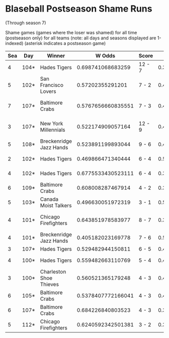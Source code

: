 # Blaseball Postseason Shame Runs
(Through season 7)



Shame games (games where the loser was shamed) for all time (postseason only) for all teams (note: all days and seasons displayed are 1-indexed) (asterisk indicates a postseason game)


| Sea | Day | Winner | W Odds | Score | L Odds | Loser | 
| ------ |------ |------ |------ |------ |------ |------ |
| 4 | 104* | Hades Tigers | 0.698741068683259 | 12 - 7 | 0.30125893131674003 | Canada Moist Talkers | 
| 5 | 102* | San Francisco Lovers | 0.57202355291201 | 7 - 2 | 0.42797644708798904 | Dallas Steaks | 
| 7 | 107* | Baltimore Crabs | 0.5767656660835551 | 7 - 3 | 0.42323433391644405 | San Francisco Lovers | 
| 3 | 107* | New York Millennials | 0.522174909057164 | 12 - 9 | 0.47782509094283504 | San Francisco Lovers | 
| 5 | 108* | Breckenridge Jazz Hands | 0.523891199893044 | 9 - 6 | 0.47610880010695505 | Canada Moist Talkers | 
| 2 | 102* | Hades Tigers | 0.469866471340444 | 6 - 4 | 0.530133528659556 | Breckenridge Jazz Hands | 
| 4 | 102* | Hades Tigers | 0.6775533430523111 | 6 - 4 | 0.32244665694768804 | Canada Moist Talkers | 
| 6 | 109* | Baltimore Crabs | 0.608008287467914 | 4 - 2 | 0.39199171253208503 | Seattle Garages | 
| 5 | 103* | Canada Moist Talkers | 0.496630051972319 | 3 - 1 | 0.5033699480276801 | Baltimore Crabs | 
| 4 | 101* | Chicago Firefighters | 0.643851978583977 | 8 - 7 | 0.35614802141602203 | Charleston Shoe Thieves | 
| 4 | 101* | Breckenridge Jazz Hands | 0.405182023169778 | 7 - 6 | 0.5948179768302211 | Philly Pies | 
| 3 | 107* | Hades Tigers | 0.529482944150811 | 6 - 5 | 0.470517055849188 | Philly Pies | 
| 4 | 100* | Hades Tigers | 0.559482663110769 | 5 - 4 | 0.44051733688923106 | Canada Moist Talkers | 
| 3 | 100* | Charleston Shoe Thieves | 0.560521365179248 | 4 - 3 | 0.43947863482075106 | San Francisco Lovers | 
| 6 | 105* | Baltimore Crabs | 0.5378407772166041 | 4 - 3 | 0.46215922278339505 | Breckenridge Jazz Hands | 
| 6 | 107* | Baltimore Crabs | 0.684226840803523 | 4 - 3 | 0.315773159196476 | Breckenridge Jazz Hands | 
| 5 | 112* | Chicago Firefighters | 0.6240592342501381 | 3 - 2 | 0.375940765749861 | Breckenridge Jazz Hands | 


